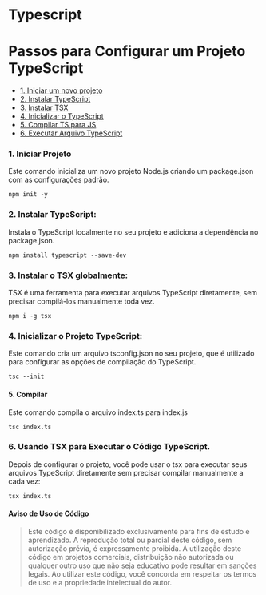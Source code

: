 # **Typescript**

# Passos para Configurar um Projeto TypeScript

- [1. Iniciar um novo projeto](#1-iniciar-projeto)
- [2. Instalar TypeScript](#2-instalar-typescript)
- [3. Instalar TSX](#3-instalar-o-tsx-globalmente)
- [4. Inicializar o TypeScript](#4-inicializar-o-projeto-typescript)
- [5. Compilar TS para JS](#5-compilar)
- [6. Executar Arquivo TypeScript](#6-usando-tsx-para-executar-o-código-typescript)

### 1. Iniciar Projeto
Este comando inicializa um novo projeto Node.js criando um package.json com as configurações padrão.
```
npm init -y
```

### 2. Instalar TypeScript:
Instala o TypeScript localmente no seu projeto e adiciona a dependência no package.json.
```
npm install typescript --save-dev
```

### 3. Instalar o TSX globalmente:
TSX é uma ferramenta para executar arquivos TypeScript diretamente, sem precisar compilá-los manualmente toda vez.
```
npm i -g tsx
```

### 4. Inicializar o Projeto TypeScript:
Este comando cria um arquivo tsconfig.json no seu projeto, que é utilizado para configurar as opções de compilação do TypeScript.
```
tsc --init
```


#### 5. Compilar
Este comando compila o arquivo index.ts para index.js
```
tsc index.ts
```

### 6. Usando TSX para Executar o Código TypeScript.
Depois de configurar o projeto, você pode usar o tsx para executar seus arquivos TypeScript diretamente sem precisar compilar manualmente a cada vez:
```
tsx index.ts
```

#### Aviso de Uso de Código
> Este código é disponibilizado exclusivamente para fins de estudo e aprendizado. A reprodução total ou parcial deste código, sem autorização prévia, é expressamente proibida. A utilização deste código em projetos comerciais, distribuição não autorizada ou qualquer outro uso que não seja educativo pode resultar em sanções legais. Ao utilizar este código, você concorda em respeitar os termos de uso e a propriedade intelectual do autor.